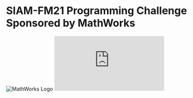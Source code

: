 # SIAM-FM21 Programming Challenge Sponsored by MathWorks


![MathWorks Logo](/images/MathWorks.png)
![MathWorks](https://www.mathworks.com/academia/student-competitions/siam-financial-mathematics-and-engineering-student-programming-competition.html)


